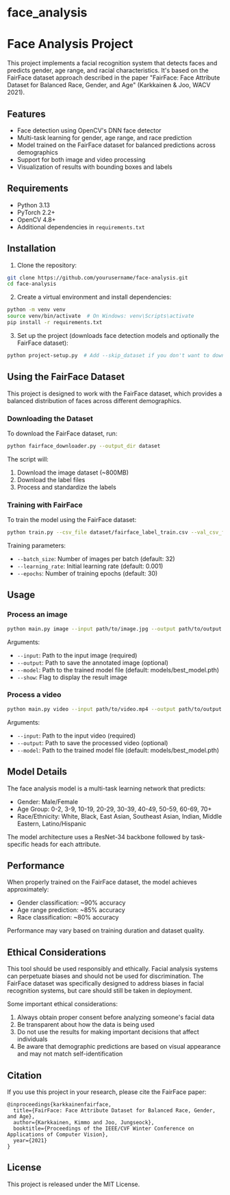 # face_analysis

# Face Analysis Project

This project implements a facial recognition system that detects faces and predicts gender, age range, and racial characteristics. It's based on the FairFace dataset approach described in the paper "FairFace: Face Attribute Dataset for Balanced Race, Gender, and Age" (Karkkainen & Joo, WACV 2021).

## Features

- Face detection using OpenCV's DNN face detector
- Multi-task learning for gender, age range, and race prediction
- Model trained on the FairFace dataset for balanced predictions across demographics
- Support for both image and video processing
- Visualization of results with bounding boxes and labels

## Requirements

- Python 3.13
- PyTorch 2.2+
- OpenCV 4.8+
- Additional dependencies in `requirements.txt`

## Installation

1. Clone the repository:
```bash
git clone https://github.com/yourusername/face-analysis.git
cd face-analysis
```

2. Create a virtual environment and install dependencies:
```bash
python -m venv venv
source venv/bin/activate  # On Windows: venv\Scripts\activate
pip install -r requirements.txt
```

3. Set up the project (downloads face detection models and optionally the FairFace dataset):
```bash
python project-setup.py  # Add --skip_dataset if you don't want to download the dataset yet
```

## Using the FairFace Dataset

This project is designed to work with the FairFace dataset, which provides a balanced distribution of faces across different demographics.

### Downloading the Dataset

To download the FairFace dataset, run:
```bash
python fairface_downloader.py --output_dir dataset
```

The script will:
1. Download the image dataset (~800MB)
2. Download the label files
3. Process and standardize the labels

### Training with FairFace

To train the model using the FairFace dataset:
```bash
python train.py --csv_file dataset/fairface_label_train.csv --val_csv_file dataset/fairface_label_val.csv --img_dir dataset --output_dir models --epochs 30
```

Training parameters:
- `--batch_size`: Number of images per batch (default: 32)
- `--learning_rate`: Initial learning rate (default: 0.001)
- `--epochs`: Number of training epochs (default: 30)

## Usage

### Process an image

```bash
python main.py image --input path/to/image.jpg --output path/to/output.jpg --model models/best_model.pth --show
```

Arguments:
- `--input`: Path to the input image (required)
- `--output`: Path to save the annotated image (optional)
- `--model`: Path to the trained model file (default: models/best_model.pth)
- `--show`: Flag to display the result image

### Process a video

```bash
python main.py video --input path/to/video.mp4 --output path/to/output.mp4 --model models/best_model.pth
```

Arguments:
- `--input`: Path to the input video (required)
- `--output`: Path to save the processed video (optional)
- `--model`: Path to the trained model file (default: models/best_model.pth)


## Model Details

The face analysis model is a multi-task learning network that predicts:
- Gender: Male/Female
- Age Group: 0-2, 3-9, 10-19, 20-29, 30-39, 40-49, 50-59, 60-69, 70+
- Race/Ethnicity: White, Black, East Asian, Southeast Asian, Indian, Middle Eastern, Latino/Hispanic

The model architecture uses a ResNet-34 backbone followed by task-specific heads for each attribute.

## Performance

When properly trained on the FairFace dataset, the model achieves approximately:
- Gender classification: ~90% accuracy
- Age range prediction: ~85% accuracy
- Race classification: ~80% accuracy

Performance may vary based on training duration and dataset quality.

## Ethical Considerations

This tool should be used responsibly and ethically. Facial analysis systems can perpetuate biases and should not be used for discrimination. The FairFace dataset was specifically designed to address biases in facial recognition systems, but care should still be taken in deployment.

Some important ethical considerations:
1. Always obtain proper consent before analyzing someone's facial data
2. Be transparent about how the data is being used
3. Do not use the results for making important decisions that affect individuals
4. Be aware that demographic predictions are based on visual appearance and may not match self-identification

## Citation

If you use this project in your research, please cite the FairFace paper:

```
@inproceedings{karkkainenfairface,
  title={FairFace: Face Attribute Dataset for Balanced Race, Gender, and Age},
  author={Karkkainen, Kimmo and Joo, Jungseock},
  booktitle={Proceedings of the IEEE/CVF Winter Conference on Applications of Computer Vision},
  year={2021}
}
```

## License

This project is released under the MIT License.
